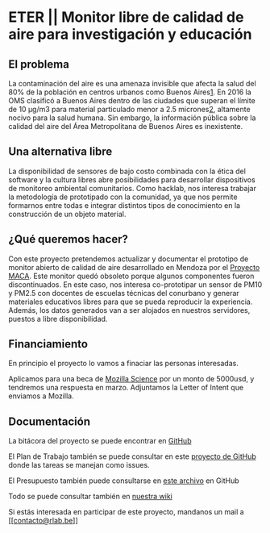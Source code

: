 # ETER || Monitor libre de calidad de aire para investigación y educación 

## El problema 
La contaminación del aire es una amenaza invisible que afecta la salud del 80% de la población en centros urbanos como Buenos Aires[1](http://breathelife2030.org/). En 2016 la OMS clasificó a Buenos Aires dentro de las ciudades que superan el límite de 10 μg/m3 para material particulado menor a 2.5 micrones[2](http://gamapserver.who.int/gho/interactive_charts/phe/oap_exposure/atlas.html), altamente nocivo para la salud humana. Sin embargo, la información pública sobre la calidad del aire del Área Metropolitana de Buenos Aires es inexistente.


## Una alternativa libre 
La disponibilidad de sensores de bajo costo combinada con la ética del software y la cultura libres abre posibilidades para desarrollar dispositivos de monitoreo ambiental comunitarios. Como hacklab, nos interesa trabajar la metodología de prototipado con la comunidad, ya que nos permite formarnos entre todas e integrar distintos tipos de conocimiento en la construcción de un objeto material. 


## ¿Qué queremos hacer? 
Con este proyecto pretendemos actualizar y documentar el prototipo de monitor abierto de calidad de aire desarrollado en Mendoza por el [Proyecto MACA](monitorabierto.wikidot.com). Este monitor quedó obsoleto porque algunos componentes fueron discontinuados. En este caso, nos interesa co-prototipar un sensor de PM10 y PM2.5 con docentes de escuelas técnicas del conurbano y generar materiales educativos libres para que se pueda reproducir la experiencia. Además, los datos generados van a ser alojados en nuestros servidores, puestos a libre disponibilidad. 

## Financiamiento
En principio el proyecto lo vamos a finaciar las personas interesadas.

Aplicamos para una beca de [Mozilla Science](https://science.mozilla.org/) por un monto de 5000usd, y tendremos una respuesta en marzo. Adjuntamos la Letter of Intent que enviamos a Mozilla.

## Documentación
La bitácora del proyecto se puede encontrar en [GitHub](https://github.com/rlyehlab/ciencia-comunitaria/tree/master/ETER)

El Plan de Trabajo también se puede consultar en este [proyecto de GitHub](https://github.com/rlyehlab/ciencia-comunitaria/projects/2) donde las tareas se manejan como issues.

El Presupuesto también puede consultarse en [este archivo](https://github.com/rlyehlab/ciencia-comunitaria/blob/master/ETER/presupuesto.md) en GitHub

Todo se puede consultar también en [nuestra wiki](https://rlab.be)

Si estás interesada en participar de este proyecto, mandanos un mail a [[contacto@rlab.be]]

